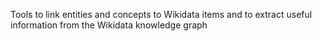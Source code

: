 Tools to link entities and concepts to Wikidata items and to extract useful information from the Wikidata knowledge graph

